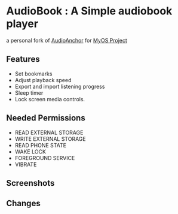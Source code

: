 # AudioBook : A Simple audiobook player
a personal fork of [AudioAnchor](https://github.com/flackbash/AudioAnchor) for [MyOS Project](https://github.com/MyOS-Android)

## Features
  - Set bookmarks
  - Adjust playback speed
  - Export and import listening progress
  - Sleep timer
  - Lock screen media controls.

## Needed Permissions
  - READ EXTERNAL STORAGE
  - WRITE EXTERNAL STORAGE
  - READ PHONE STATE
  - WAKE LOCK
  - FOREGROUND SERVICE
  - VIBRATE

## Screenshots

## Changes

